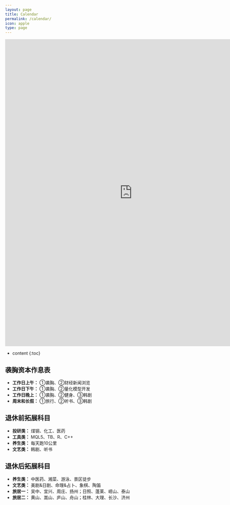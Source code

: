 ```yaml
---
layout: page
title: Calendar
permalink: /calendar/
icon: apple
type: page
---
```


<iframe frameborder="0" width="825" height="1000" scrolling="yes" src="https://rili-d.jin10.com/open.php?fontSize=14px&theme=darkgray"></iframe>

* content
{:toc}


## 袭胸资本作息表
* **工作日上午：**
①袭胸、②财经新闻浏览
* **工作日下午：**
①袭胸、②量化模型开发
* **工作日晚上：**
①袭胸、②健身、③韩剧
* **周末和长假：**
①旅行、②听书、③韩剧

## 退休前拓展科目
* **投研类：** 煤钢、化工、医药
* **工具类：** MQL5、TB、R、C++
* **养生类：** 每天跑10公里
* **文艺类：** 韩剧、听书

## 退休后拓展科目
* **养生类：** 中医药、湘菜、游泳、景区徒步
* **文艺类：** 美剧&日剧、命理&占卜、象棋、陶笛
* **旅居一：** 吴中、宜兴、周庄、扬州；日照、蓬莱、崂山、泰山
* **旅居二：** 黄山、嵩山、庐山、舟山；桂林、大理、长沙、济州
